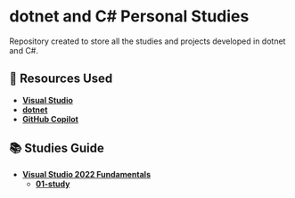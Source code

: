 ﻿# dotnet and C# Personal Studies

Repository created to store all the studies and projects developed in dotnet and C#.

## 🚀 Resources Used 

* **[Visual Studio](https://visualstudio.microsoft.com/?WT.mc_id=javascript-0000-gllemos)**
* **[dotnet](https://dotnet.microsoft.com/?WT.mc_id=javascript-0000-gllemos)**
* **[GitHub Copilot](https://github.com/features/copilot/?WT.mc_id=javascript-0000-gllemos)**


## 📚 Studies Guide 

- **[Visual Studio 2022 Fundamentals](https://app.pluralsight.com/library/courses/visual-studio-2022-fundamentals/table-of-contents)**
  - **[01-study](./01-study/README.md)**



